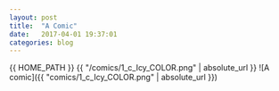 ```yaml
---
layout: post
title:  "A Comic"
date:   2017-04-01 19:37:01
categories: blog
---
```

{{ HOME_PATH }}
{{ "/comics/1_c_Icy_COLOR.png" | absolute_url }}
![A comic]({{ "comics/1_c_Icy_COLOR.png" | absolute_url }})
